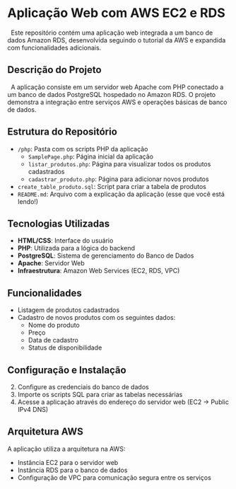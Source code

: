 # Aplicação Web com AWS EC2 e RDS

&nbsp;&nbsp;Este repositório contém uma aplicação web integrada a um banco de dados Amazon RDS, desenvolvida seguindo o tutorial da AWS e expandida com funcionalidades adicionais.

## Descrição do Projeto

&nbsp;&nbsp;A aplicação consiste em um servidor web Apache com PHP conectado a um banco de dados PostgreSQL hospedado no Amazon RDS. O projeto demonstra a integração entre serviços AWS e operações básicas de banco de dados.

## Estrutura do Repositório

- `/php`:  Pasta com os scripts PHP da aplicação
  - `SamplePage.php`: Página inicial da aplicação
  - `listar_produtos.php`: Página para visualizar todos os produtos cadastrados
  - `cadastrar_produto.php`: Página para adicionar novos produtos
- `create_table_produto.sql`: Script para criar a tabela de produtos
- `README.md`: Arquivo com a explicação da aplicação (esse que você está lendo!)

## Tecnologias Utilizadas

- **HTML/CSS**: Interface do usuário
- **PHP**: Utilizada para a lógica do backend
- **PostgreSQL**: Sistema de gerenciamento do Banco de Dados
- **Apache**: Servidor Web
- **Infraestrutura**: Amazon Web Services (EC2, RDS, VPC)

## Funcionalidades

- Listagem de produtos cadastrados
- Cadastro de novos produtos com os seguintes dados:
  - Nome do produto
  - Preço
  - Data de cadastro
  - Status de disponibilidade

## Configuração e Instalação

2. Configure as credenciais do banco de dados
3. Importe os scripts SQL para criar as tabelas necessárias
4. Acesse a aplicação através do endereço do servidor web (EC2 -> Public IPv4 DNS)

## Arquitetura AWS

A aplicação utiliza a arquitetura na AWS:
- Instância EC2 para o servidor web
- Instância RDS para o banco de dados
- Configuração de VPC para comunicação segura entre os serviços
